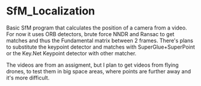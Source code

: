 # SfM_Localization

Basic SfM program that calculates the position of a camera from a video. For now it uses ORB detectors, brute force NNDR and Ransac to get matches and thus the Fundamental matrix between 2 frames.
There's plans to substitute the keypoint detector and matches with SuperGlue+SuperPoint or the Key.Net Keypoint detector with other matcher.

The videos are from an assigment, but I plan to get videos from flying drones, to test them in big space areas, where points are further away and it's more difficult.
